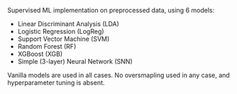 Supervised ML implementation on preprocessed data, using 6 models:
- Linear Discriminant Analysis (LDA)
- Logistic Regression (LogReg)
- Support Vector Machine (SVM)
- Random Forest (RF)
- XGBoost (XGB)
- Simple (3-layer) Neural Network (SNN)

Vanilla models are used in all cases. No oversmapling used in any case, and hyperparameter tuning is absent.
